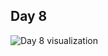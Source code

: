 ## Day 8
![Day 8 visualization](https://github.com/kevinp2000/advent-of-code-2021/blob/main/2021/visualizations/day8.svg?raw=true)
